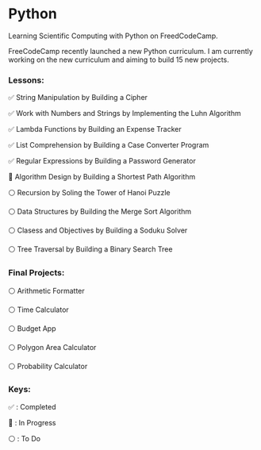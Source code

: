 # Python

Learning Scientific Computing with Python on FreedCodeCamp.

FreeCodeCamp recently launched a new Python curriculum. I am currently working on the new curriculum and aiming to build 15 new projects.

### Lessons:

:white_check_mark: String Manipulation by Building a Cipher

:white_check_mark: Work with Numbers and Strings by Implementing the Luhn Algorithm

:white_check_mark: Lambda Functions by Building an Expense Tracker

:white_check_mark: List Comprehension by Building a Case Converter Program

:white_check_mark: Regular Expressions by Building a Password Generator

:large_blue_circle: Algorithm Design by Building a Shortest Path Algorithm

:white_circle: Recursion by Soling the Tower of Hanoi Puzzle

:white_circle:  Data Structures by Building the Merge Sort Algorithm 

:white_circle: Clasess and Objectives by Building a Soduku Solver

:white_circle: Tree Traversal by Building a Binary Search Tree

### Final Projects:

:white_circle: Arithmetic Formatter

:white_circle: Time Calculator

:white_circle: Budget App

:white_circle: Polygon Area Calculator

:white_circle: Probability Calculator

### Keys:

:white_check_mark: : Completed

:large_blue_circle: : In Progress

:white_circle: : To Do 